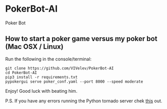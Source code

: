 # PokerBot-AI
Poker Bot

## How to start a poker game versus my poker bot (Mac OSX / Linux)
Run the following in the console/terminal:
```
git clone https://github.com/VIVelev/PokerBot-AI
cd PokerBot-AI
pip3 install -r requirements.txt
pypokergui serve poker_conf.yaml --port 8000 --speed moderate
```

Enjoy! Good luck with beating him.

P.S.
If you have any errors running the Python tornado server
chek [this](https://github.com/ishikota/PyPokerGUI/issues/6) out.
